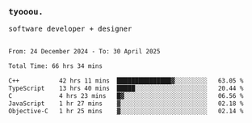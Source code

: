 <samp>
   <h3>tyooou.</h3>
   software developer + designer
   <br/><br/>
  <!--START_SECTION:waka-->

```txt
From: 24 December 2024 - To: 30 April 2025

Total Time: 66 hrs 34 mins

C++           42 hrs 11 mins  ███████████████▓░░░░░░░░░   63.05 %
TypeScript    13 hrs 40 mins  █████░░░░░░░░░░░░░░░░░░░░   20.44 %
C             4 hrs 23 mins   █▓░░░░░░░░░░░░░░░░░░░░░░░   06.56 %
JavaScript    1 hr 27 mins    ▓░░░░░░░░░░░░░░░░░░░░░░░░   02.18 %
Objective-C   1 hr 25 mins    ▓░░░░░░░░░░░░░░░░░░░░░░░░   02.14 %
```

<!--END_SECTION:waka-->
</samp>
